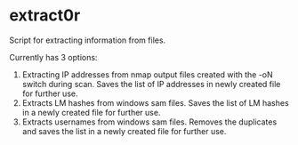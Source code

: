 # extract0r

Script for extracting information from files.

Currently has 3 options:

1) Extracting IP addresses from nmap output files created with the -oN switch during scan. Saves the list of IP addresses in newly created file for further use.
2)  Extracts LM hashes from windows sam files. Saves the list of LM hashes in a newly created file for further use.
3)  Extracts usernames from windows sam files. Removes the duplicates and saves the list in a newly created file for further use.
